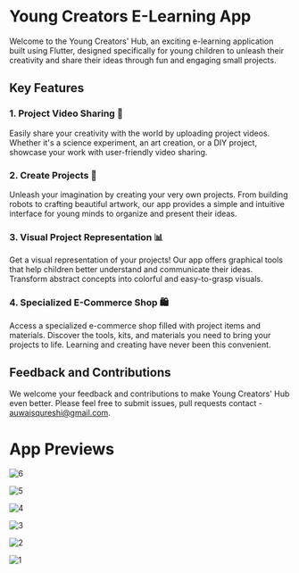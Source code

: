 # Young Creators E-Learning App

Welcome to the Young Creators' Hub, an exciting e-learning application built using Flutter, designed specifically for young children to unleash their creativity and share their ideas through fun and engaging small projects.

## Key Features

### 1. Project Video Sharing 🎥

Easily share your creativity with the world by uploading project videos. Whether it's a science experiment, an art creation, or a DIY project, showcase your work with user-friendly video sharing.

### 2. Create Projects 🚀

Unleash your imagination by creating your very own projects. From building robots to crafting beautiful artwork, our app provides a simple and intuitive interface for young minds to organize and present their ideas.

### 3. Visual Project Representation 📊

Get a visual representation of your projects! Our app offers graphical tools that help children better understand and communicate their ideas. Transform abstract concepts into colorful and easy-to-grasp visuals.

### 4. Specialized E-Commerce Shop 🛍️

Access a specialized e-commerce shop filled with project items and materials. Discover the tools, kits, and materials you need to bring your projects to life. Learning and creating have never been this convenient.

## Feedback and Contributions

We welcome your feedback and contributions to make Young Creators' Hub even better. Please feel free to submit issues, pull requests
contact - auwaisqureshi@gmail.com.


# App Previews
![6](https://github.com/AuwaisQ/E-learning-App/assets/53910217/7165986d-7e22-47fb-9244-682b4e08ad41)



![5](https://github.com/AuwaisQ/E-learning-App/assets/53910217/40f493b7-84b5-4625-b4de-5f2452fa7348)



![4](https://github.com/AuwaisQ/E-learning-App/assets/53910217/4fd41d07-edc3-4b35-bba5-ec399c3da604)



![3](https://github.com/AuwaisQ/E-learning-App/assets/53910217/8a7180cd-1aa9-4d11-8fd2-56a6a2b08894)



![2](https://github.com/AuwaisQ/E-learning-App/assets/53910217/ae8015a0-e0f0-437e-ae2d-eb74bdf58d26)



![1](https://github.com/AuwaisQ/E-learning-App/assets/53910217/f28e8dbe-5a7b-4ada-b54d-f0204962ea47)


